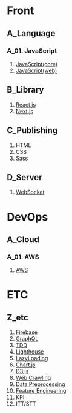 # Front

## A_Language
### A_01. JavaScript
1. [JavaScript(core)](https://github.com/helloworldlabs-lecture-contents/A-1-1_JavaScript_core)
2. [JavaScript(web)](https://github.com/helloworldlabs-lecture-contents/A-1-2_JavaScript_web)

## B_Library
1. [React.js](https://github.com/helloworldlabs-lecture-contents/B-1_React.js)
2. [Next.js](https://github.com/helloworldlabs-lecture-contents/B-2_Next.js)

## C_Publishing
1. HTML
2. CSS
3. [Sass](https://github.com/helloworldlabs-lecture-contents/C-3_Sass)

## D_Server
1. [WebSocket](https://github.com/helloworldlabs-lecture-contents/D-1_WebSocket)

# DevOps

## A_Cloud
### A_01. AWS
1. [AWS](https://github.com/helloworldlabs-lecture-contents/A-1-1_AWS)

# ETC

## Z_etc
1. [Firebase](https://github.com/helloworldlabs-lecture-contents/Z-1_Firebase)
2. [GraphQL](https://github.com/helloworldlabs-lecture-contents/Z-2_GraphQL)
3. [TDD](https://github.com/helloworldlabs-lecture-contents/Z-3_TDD)
4. [Lighthouse](https://github.com/helloworldlabs-lecture-contents/Z-4_Lighthouse)
5. [LazyLoading](https://github.com/helloworldlabs-lecture-contents/Z-5_lazyloading)
6. [Chart.js](https://github.com/helloworldlabs-lecture-contents/Z-6_Chartjs)
7. [D3.js](https://github.com/helloworldlabs-lecture-contents/Z-7_D3.js)
8. [Web Crawling](https://github.com/helloworldlabs-lecture-contents/Z-8_Crawling)
9. [Data Preprocessing](https://github.com/helloworldlabs-lecture-contents/Z-9_Data_Preprocessing)
10. [Feature Engineering](https://github.com/helloworldlabs-lecture-contents/Z-10_Feature_engineering)
11. [KPI](https://github.com/helloworldlabs-lecture-contents/Z-11_KPI)
12. ITT/STT
